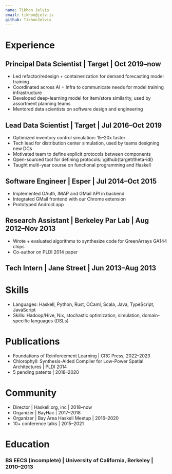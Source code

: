 ```yaml
---
name: Tikhon Jelvis
email: tikhon@jelv.is
github: TikhonJelvis
---
```


# Experience

## Principal Data Scientist | Target | Oct 2019–now

  * Led refactor/redesign + containerization for demand forecasting model training
  * Coordinated across AI + Infra to communicate needs for model training infrastructure
  * Developed deep-learning model for item/store similarity, used by assortment planning teams
* Mentored data scientists on software design and engineering

## Lead Data Scientist | Target | Jul 2016–Oct 2019

  * Optimized inventory control simulation: 15–20x faster
  * Tech lead for distribution center simulation, used by teams designing new DCs
  * Motivated team to define explicit protocols between components
  * Open-sourced tool for defining protocols: \github{target/theta-idl}
  * Taught multi-year course on functional programming and Haskell

## Software Engineer | Esper | Jul 2014–Oct 2015

  * Implemented OAuth, IMAP and GMail API in backend
  * Integrated GMail frontend with our Chrome extension
  * Prototyped Android app

## Research Assistant | Berkeley Par Lab | Aug 2012–Nov 2013

  * Wrote + evaluated algorithms to synthesize code for GreenArrays  GA144 chips
  * Co-author on PLDI 2014 paper

## Tech Intern | Jane Street | Jun 2013–Aug 2013

# Skills

  * Languages: Haskell, Python, Rust, OCaml, Scala, Java, TypeScript, JavaScript
  * Skills: Hadoop/Hive, Nix, stochastic optimization, simulation, domain-specific languages (DSLs)

# Publications

  * Foundations of Reinforcement Learning | CRC Press, 2022–2023
  * Chlorophyll: Synthesis-Aided Compiler for Low-Power Spatial Architectures | PLDI 2014
  * 5 pending patents | 2018–2020

# Community

  * Director | Haskell.org, inc | 2018–now
  * Organizer | BayHac | 2017–2018
  * Organizer | Bay Area Haskell Meetup | 2016–2020
  * 10+ conference talks | 2015–2021

# Education

### BS EECS (incomplete) | University of California, Berkeley | 2010–2013

